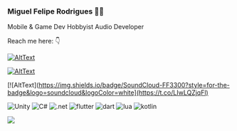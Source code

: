 ### Miguel Felipe Rodrigues 👨‍💻
Mobile & Game Dev
Hobbyist Audio Developer


Reach me here: 👇

[![AltText](https://img.shields.io/badge/LinkedIn-0077B5?style=for-the-badge&logo=linkedin&logoColor=white)](https://www.linkedin.com/in/miguel-felipe-rodrigues-68b845120/)

[![AltText](https://img.shields.io/badge/Itch.io-FA5C5C?style=for-the-badge&logo=itch.io&logoColor=white)](https://kaelgeass.itch.io/)

[![AltText](https://img.shields.io/badge/SoundCloud-FF3300?style=for-the-badge&logo=soundcloud&logoColor=white](https://t.co/LIwLQZjqFl)
 	

<!--
**miguelfeliperod/miguelfeliperod** is a ✨ _special_ ✨ repository because its `README.md` (this file) appears on your GitHub profile.

Here are some ideas to get you started:

- 🔭 I’m currently working on ...
- 🌱 I’m currently learning ...
- 👯 I’m looking to collaborate on ...
- 🤔 I’m looking for help with ...
- 💬 Ask me about ...
- 📫 How to reach me: ...
- 😄 Pronouns: ...
- ⚡ Fun fact: ...
-->

![Unity]( 	https://img.shields.io/badge/Unity-100000?style=for-the-badge&logo=unity&logoColor=white) 
![C#](https://img.shields.io/badge/C%23-239120?style=for-the-badge&logo=c-sharp&logoColor=white) 
![.net](https://img.shields.io/badge/.NET-5C2D91?style=for-the-badge&logo=.net&logoColor=white) 
![flutter]( 	https://img.shields.io/badge/Flutter-02569B?style=for-the-badge&logo=flutter&logoColor=white) 
![dart](https://img.shields.io/badge/Dart-0175C2?style=for-the-badge&logo=dart&logoColor=white) 
![lua](https://img.shields.io/badge/Lua-2C2D72?style=for-the-badge&logo=lua&logoColor=white) 
![kotlin](https://img.shields.io/badge/Kotlin-0095D5?&style=for-the-badge&logo=kotlin&logoColor=white) 

![](https://github-readme-stats.vercel.app/api?username=miguelfeliperod&count_private=true&show_icons=true&theme=tokyonight&hide=stars,prs,issues,contribs)
